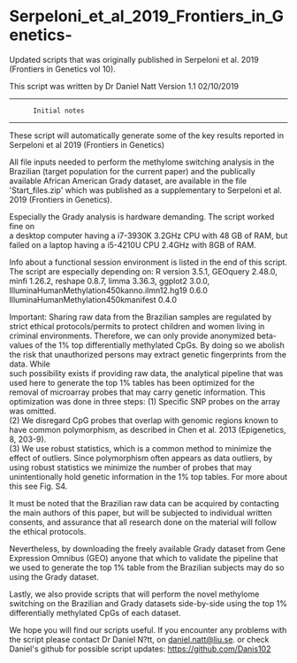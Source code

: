 # Serpeloni_et_al_2019_Frontiers_in_Genetics-
Updated scripts that was originally published in Serpeloni et al. 2019 (Frontiers in Genetics vol 10).

This script was written by Dr Daniel Natt
Version 1.1 02/10/2019

--------------------------------------------------------------------------------
          Initial notes
--------------------------------------------------------------------------------
 These script will automatically generate some of the key results reported
 in Serpeloni et al 2019 (Frontiers in Genetics)

 All file inputs needed to perform the methylome switching analysis in the 
 Brazilian (target population for the current paper) and the publically 
 available African American Grady dataset, are available in the file 
 'Start_files.zip' which was published as a supplementary to 
 Serpeloni et al. 2019 (Frontiers in Genetics).

 Especially the Grady analysis is hardware demanding. The script worked fine on   
 a desktop computer having a i7-3930K 3.2GHz CPU with 48 GB of RAM, but failed on 
 a laptop having a i5-4210U CPU 2.4GHz with 8GB of RAM.

 Info about a functional session environment is listed in the end of this script. 
 The script are especially depending on:
 R version 3.5.1, GEOquery 2.48.0, minfi 1.26.2, reshape 0.8.7, limma 3.36.3,
 ggplot2 3.0.0, IlluminaHumanMethylation450kanno.ilmn12.hg19 0.6.0      
 IlluminaHumanMethylation450kmanifest 0.4.0

 Important: Sharing raw data from the Brazilian samples are regulated by 
 strict ethical protocols/permits to protect children and women living in criminal 
 environments. Therefore, we can only provide anonymized beta-values of the 
 1% top differentially methylated CpGs. By doing so we abolish the risk that 
 unauthorized persons may extract genetic fingerprints from the data. While   
 such possibility exists if providing raw data, the analytical pipeline that 
 was used here to generate the top 1% tables has been optimized for the     
 removal of microarray probes that may carry genetic information. This optimization
 was done in three steps:
		(1) Specific SNP probes on the array was omitted. 	
		(2)	We disregard CpG probes that overlap with genomic regions known to have
			  common polymorphism, as described in Chen et al. 2013 (Epigenetics, 8, 203-9).  	
		(3) We use robust statistics, which is a common method to minimize the effect of 
			  outliers. Since polymorphism often appears as data outliers, by using
			  robust statistics we minimize the number of probes that may unintentionally
			  hold genetic information in the 1% top tables. For more about this see Fig. S4.

 It must be noted that the Brazilian raw data can be acquired by contacting the main
 authors of this paper, but will be subjected to individual written consents, and 
 assurance that all research done on the material will follow the ethical protocols.  

 Nevertheless, by downloading the freely available Grady dataset from Gene Expression 
 Omnibus (GEO) anyone that which to validate the pipeline that we used to generate the 
 top 1% table from the Brazilian subjects may do so using the Grady dataset.  

 Lastly, we also provide scripts that will perform the novel methylome switching 
 on the Brazilian and Grady datasets side-by-side using the top 1% differentially 
 methylated CpGs of each dataset.

 We hope you will find our scripts useful. If you encounter any problems with the script
 please contact Dr Daniel N?tt, on daniel.natt@liu.se.
or check Daniel's github for possible script updates: https://github.com/Danis102


